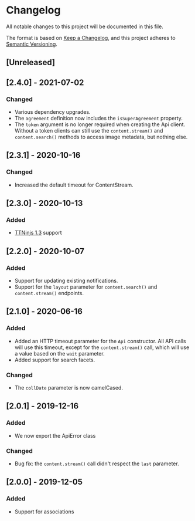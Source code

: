 # Changelog
All notable changes to this project will be documented in this file.

The format is based on [Keep a Changelog](https://keepachangelog.com/en/1.0.0/),
and this project adheres to [Semantic Versioning](https://semver.org/spec/v2.0.0.html).

## [Unreleased]

## [2.4.0] - 2021-07-02
### Changed
- Various dependency upgrades.
- The `agreement` definition now includes the `isSuperAgreement` property.
- The `token` argument is no longer required when creating the Api
  client. Without a token clients can still use the `content.stream()`
  and `content.search()` methods to access image metadata, but nothing
  else.

## [2.3.1] - 2020-10-16
### Changed
- Increased the default timeout for ContentStream.

## [2.3.0] - 2020-10-13
### Added

- [TTNinjs 1.3](https://tt.se/spec/ttninjs/ttninjs-schema_1.3.json) support

## [2.2.0] - 2020-10-07
### Added

- Support for updating existing notifications.
- Support for the `layout` parameter for `content.search()` and
  `content.stream()` endpoints.

## [2.1.0] - 2020-06-16
### Added
- Added an HTTP timeout parameter for the `Api` constructor. All API calls will
  use this timeout, except for the `content.stream()` call, which will use a
  value based on the `wait` parameter.
- Added support for search facets.
### Changed
- The `collDate` parameter is now camelCased.

## [2.0.1] - 2019-12-16
### Added
- We now export the ApiError class
### Changed
- Bug fix: the `content.stream()` call didn't respect the `last` parameter.

## [2.0.0] - 2019-12-05
### Added
- Support for associations
